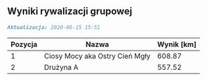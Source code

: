 ## Wyniki rywalizacji grupowej

```markdown
Aktualizacja: 2020-06-15 15:51
```

Pozycja | Nazwa | Wynik [km] |
------------ | -------------  | -------------
 1 |Ciosy Mocy aka Ostry Cień Mgły | 608.87 
 2 |Drużyna A | 557.52